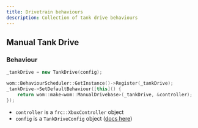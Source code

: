 ```yaml
---
title: Drivetrain behaviours
description: Collection of tank drive behaviours
---
```


## Manual Tank Drive

### Behaviour

```cpp
_tankDrive = new TankDrive(config);

wom::BehaviourScheduler::GetInstance()->Register(_tankDrive);
_tankDrive->SetDefaultBehaviour([this]() {
    return wom::make<wom::ManualDrivebase>(_tankDrive, &controller);
});
```

- `controller` is a `frc::XboxController` object
- `config` is a `TankDriveConfig` object ([docs here](/reference/drivetrain/tank-drive#config))